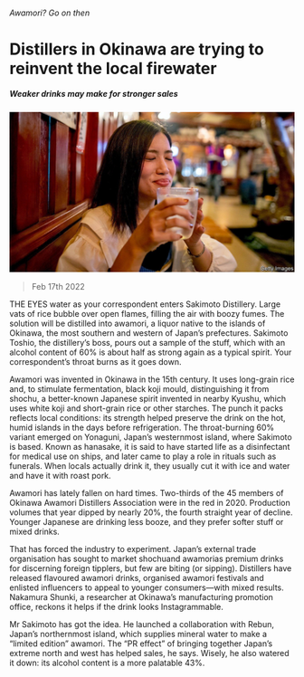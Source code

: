 ###### Awamori? Go on then

# Distillers in Okinawa are trying to reinvent the local firewater 

##### Weaker drinks may make for stronger sales 

![image](images/20220219_asp502.jpg) 

> Feb 17th 2022 

THE EYES water as your correspondent enters Sakimoto Distillery. Large vats of rice bubble over open flames, filling the air with boozy fumes. The solution will be distilled into awamori, a liquor native to the islands of Okinawa, the most southern and western of Japan’s prefectures. Sakimoto Toshio, the distillery’s boss, pours out a sample of the stuff, which with an alcohol content of 60% is about half as strong again as a typical spirit. Your correspondent’s throat burns as it goes down.

Awamori was invented in Okinawa in the 15th century. It uses long-grain rice and, to stimulate fermentation, black koji mould, distinguishing it from shochu, a better-known Japanese spirit invented in nearby Kyushu, which uses white koji and short-grain rice or other starches. The punch it packs reflects local conditions: its strength helped preserve the drink on the hot, humid islands in the days before refrigeration. The throat-burning 60% variant emerged on Yonaguni, Japan’s westernmost island, where Sakimoto is based. Known as hanasake, it is said to have started life as a disinfectant for medical use on ships, and later came to play a role in rituals such as funerals. When locals actually drink it, they usually cut it with ice and water and have it with roast pork.


Awamori has lately fallen on hard times. Two-thirds of the 45 members of Okinawa Awamori Distillers Association were in the red in 2020. Production volumes that year dipped by nearly 20%, the fourth straight year of decline. Younger Japanese are drinking less booze, and they prefer softer stuff or mixed drinks.

That has forced the industry to experiment. Japan’s external trade organisation has sought to market shochuand awamorias premium drinks for discerning foreign tipplers, but few are biting (or sipping). Distillers have released flavoured awamori drinks, organised awamori festivals and enlisted influencers to appeal to younger consumers—with mixed results. Nakamura Shunki, a researcher at Okinawa’s manufacturing promotion office, reckons it helps if the drink looks Instagrammable.

Mr Sakimoto has got the idea. He launched a collaboration with Rebun, Japan’s northernmost island, which supplies mineral water to make a “limited edition” awamori. The “PR effect” of bringing together Japan’s extreme north and west has helped sales, he says. Wisely, he also watered it down: its alcohol content is a more palatable 43%.

